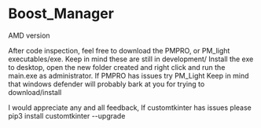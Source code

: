 # Boost_Manager
AMD version


After code inspection, feel free to download the PMPRO, or PM_light executables/exe.
Keep in mind these are still in development/
Install the exe to desktop, open the new folder created and right click and run the main.exe as administrator.
If PMPRO has issues try PM_Light 
Keep in mind that windows defender will probably bark at you for trying to download/install

I would appreciate any and all feedback, If customtkinter has issues please pip3 install customtkinter --upgrade

